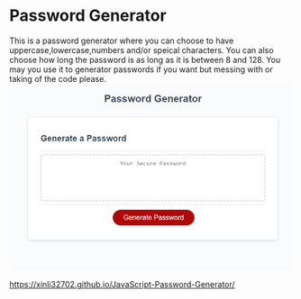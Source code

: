 # Password Generator 

This is a password generator where you can choose to have uppercase,lowercase,numbers and/or speical characters.
You can also choose how long the password is as long as it is between 8 and 128. You may you use it to generator passwords if you want but messing with or taking of the code please. 
![My Image](Screenshot.png)

https://xinli32702.github.io/JavaScript-Password-Generator/
